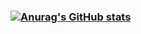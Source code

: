### [![Anurag's GitHub stats](https://github-readme-stats.vercel.app/api?username=joostgrunwald&show_icons=true&theme=radical)](https://github.com/anuraghazra/github-readme-stats)

<!--
**joostgrunwald/joostgrunwald** is a ✨ _special_ ✨ repository because its `README.md` (this file) appears on your GitHub profile.

Here are some ideas to get you started:

- 🔭 I’m currently working on ...
- 🌱 I’m currently learning ...
- 👯 I’m looking to collaborate on ...
- 🤔 I’m looking for help with ...
- 💬 Ask me about ...
- 📫 How to reach me: ...
- 😄 Pronouns: ...
- ⚡ Fun fact: ...
-->

